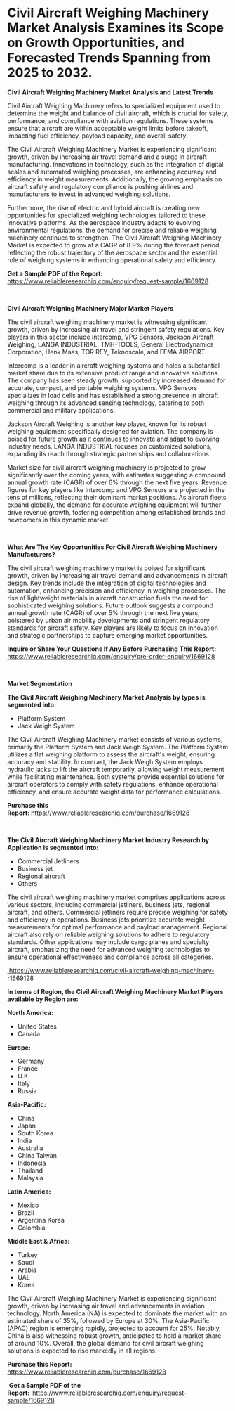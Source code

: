 <p><h1>Civil Aircraft Weighing Machinery Market Analysis Examines its Scope on Growth Opportunities, and Forecasted Trends Spanning from 2025 to 2032.</h1></p><p><strong>Civil Aircraft Weighing Machinery Market Analysis and Latest Trends</strong></p>
<p><p>Civil Aircraft Weighing Machinery refers to specialized equipment used to determine the weight and balance of civil aircraft, which is crucial for safety, performance, and compliance with aviation regulations. These systems ensure that aircraft are within acceptable weight limits before takeoff, impacting fuel efficiency, payload capacity, and overall safety.</p><p>The Civil Aircraft Weighing Machinery Market is experiencing significant growth, driven by increasing air travel demand and a surge in aircraft manufacturing. Innovations in technology, such as the integration of digital scales and automated weighing processes, are enhancing accuracy and efficiency in weight measurements. Additionally, the growing emphasis on aircraft safety and regulatory compliance is pushing airlines and manufacturers to invest in advanced weighing solutions.</p><p>Furthermore, the rise of electric and hybrid aircraft is creating new opportunities for specialized weighing technologies tailored to these innovative platforms. As the aerospace industry adapts to evolving environmental regulations, the demand for precise and reliable weighing machinery continues to strengthen. The Civil Aircraft Weighing Machinery Market is expected to grow at a CAGR of 8.9% during the forecast period, reflecting the robust trajectory of the aerospace sector and the essential role of weighing systems in enhancing operational safety and efficiency.</p></p>
<p><strong>Get a Sample PDF of the Report:&nbsp;</strong> <a href="https://www.reliableresearchiq.com/enquiry/request-sample/1669128?utm_campaign=3505&utm_medium=2&utm_source=Github&utm_content=ia&utm_term=12042025&utm_id=civil-aircraft-weighing-machinery">https://www.reliableresearchiq.com/enquiry/request-sample/1669128</a></p>
<p>&nbsp;</p>
<p><strong>Civil Aircraft Weighing Machinery Major Market Players</strong></p>
<p><p>The civil aircraft weighing machinery market is witnessing significant growth, driven by increasing air travel and stringent safety regulations. Key players in this sector include Intercomp, VPG Sensors, Jackson Aircraft Weighing, LANGA INDUSTRIAL, TMH-TOOLS, General Electrodynamics Corporation, Henk Maas, TOR REY, Teknoscale, and FEMA AIRPORT.</p><p>Intercomp is a leader in aircraft weighing systems and holds a substantial market share due to its extensive product range and innovative solutions. The company has seen steady growth, supported by increased demand for accurate, compact, and portable weighing systems. VPG Sensors specializes in load cells and has established a strong presence in aircraft weighing through its advanced sensing technology, catering to both commercial and military applications.</p><p>Jackson Aircraft Weighing is another key player, known for its robust weighing equipment specifically designed for aviation. The company is poised for future growth as it continues to innovate and adapt to evolving industry needs. LANGA INDUSTRIAL focuses on customized solutions, expanding its reach through strategic partnerships and collaborations.</p><p>Market size for civil aircraft weighing machinery is projected to grow significantly over the coming years, with estimates suggesting a compound annual growth rate (CAGR) of over 6% through the next five years. Revenue figures for key players like Intercomp and VPG Sensors are projected in the tens of millions, reflecting their dominant market positions. As aircraft fleets expand globally, the demand for accurate weighing equipment will further drive revenue growth, fostering competition among established brands and newcomers in this dynamic market.</p></p>
<p>&nbsp;</p>
<p><strong>What Are The Key Opportunities For Civil Aircraft Weighing Machinery Manufacturers?</strong></p>
<p><p>The civil aircraft weighing machinery market is poised for significant growth, driven by increasing air travel demand and advancements in aircraft design. Key trends include the integration of digital technologies and automation, enhancing precision and efficiency in weighing processes. The rise of lightweight materials in aircraft construction fuels the need for sophisticated weighing solutions. Future outlook suggests a compound annual growth rate (CAGR) of over 5% through the next five years, bolstered by urban air mobility developments and stringent regulatory standards for aircraft safety. Key players are likely to focus on innovation and strategic partnerships to capture emerging market opportunities.</p></p>
<p><strong>Inquire or Share Your Questions If Any Before Purchasing This Report:</strong> <a href="https://www.reliableresearchiq.com/enquiry/pre-order-enquiry/1669128?utm_campaign=3505&utm_medium=2&utm_source=Github&utm_content=ia&utm_term=12042025&utm_id=civil-aircraft-weighing-machinery">https://www.reliableresearchiq.com/enquiry/pre-order-enquiry/1669128</a></p>
<p>&nbsp;</p>
<p><strong>Market Segmentation</strong></p>
<p><strong>The Civil Aircraft Weighing Machinery Market Analysis by types is segmented into:</strong></p>
<p><ul><li>Platform System</li><li>Jack Weigh System</li></ul></p>
<p><p>The Civil Aircraft Weighing Machinery market consists of various systems, primarily the Platform System and Jack Weigh System. The Platform System utilizes a flat weighing platform to assess the aircraft's weight, ensuring accuracy and stability. In contrast, the Jack Weigh System employs hydraulic jacks to lift the aircraft temporarily, allowing weight measurement while facilitating maintenance. Both systems provide essential solutions for aircraft operators to comply with safety regulations, enhance operational efficiency, and ensure accurate weight data for performance calculations.</p></p>
<p><strong>Purchase this Report:&nbsp;</strong><a href="https://www.reliableresearchiq.com/purchase/1669128?utm_campaign=3505&utm_medium=2&utm_source=Github&utm_content=ia&utm_term=12042025&utm_id=civil-aircraft-weighing-machinery">https://www.reliableresearchiq.com/purchase/1669128</a></p>
<p>&nbsp;</p>
<p><strong>The Civil Aircraft Weighing Machinery Market Industry Research by Application is segmented into:</strong></p>
<p><ul><li>Commercial Jetliners</li><li>Business jet</li><li>Regional aircraft</li><li>Others</li></ul></p>
<p><p>The civil aircraft weighing machinery market comprises applications across various sectors, including commercial jetliners, business jets, regional aircraft, and others. Commercial jetliners require precise weighing for safety and efficiency in operations. Business jets prioritize accurate weight measurements for optimal performance and payload management. Regional aircraft also rely on reliable weighing solutions to adhere to regulatory standards. Other applications may include cargo planes and specialty aircraft, emphasizing the need for advanced weighing technologies to ensure operational effectiveness and compliance across all categories.</p></p>
<p><a href="https://www.reliableresearchiq.com/civil-aircraft-weighing-machinery-r1669128?utm_campaign=3505&utm_medium=2&utm_source=Github&utm_content=ia&utm_term=12042025&utm_id=civil-aircraft-weighing-machinery">&nbsp;https://www.reliableresearchiq.com/civil-aircraft-weighing-machinery-r1669128</a></p>
<p><strong>In terms of Region, the Civil Aircraft Weighing Machinery Market Players available by Region are:</strong></p>
<p>
    <p> <strong> North America: </strong>
        <ul>
            <li>United States</li>
            <li>Canada</li>
        </ul>
        </p> 
    <p> <strong> Europe: </strong>
        <ul>
            <li>Germany</li>
            <li>France</li>
            <li>U.K.</li>
            <li>Italy</li>
            <li>Russia</li>
        </ul>
        </p> 
    <p> <strong> Asia-Pacific: </strong>
        <ul>
            <li>China</li>
            <li>Japan</li>
            <li>South Korea</li>
            <li>India</li>
            <li>Australia</li>
            <li>China Taiwan</li>
            <li>Indonesia</li>
            <li>Thailand</li>
            <li>Malaysia</li>
        </ul>
        </p> 
    <p> <strong> Latin America: </strong>
        <ul>
            <li>Mexico</li>
            <li>Brazil</li>
            <li>Argentina Korea</li>
            <li>Colombia</li>
        </ul>
        </p> 
    <p> <strong> Middle East & Africa: </strong>
        <ul>
            <li>Turkey</li>
            <li>Saudi</li>
            <li>Arabia</li>
            <li>UAE</li>
            <li>Korea</li>
        </ul>
    </p>
    </p>
<p><p>The Civil Aircraft Weighing Machinery Market is experiencing significant growth, driven by increasing air travel and advancements in aviation technology. North America (NA) is expected to dominate the market with an estimated share of 35%, followed by Europe at 30%. The Asia-Pacific (APAC) region is emerging rapidly, projected to account for 25%. Notably, China is also witnessing robust growth, anticipated to hold a market share of around 10%. Overall, the global demand for civil aircraft weighing solutions is expected to rise markedly in all regions.</p></p>
<p><strong>Purchase this Report: </strong><a href="https://www.reliableresearchiq.com/purchase/1669128?utm_campaign=3505&utm_medium=2&utm_source=Github&utm_content=ia&utm_term=12042025&utm_id=civil-aircraft-weighing-machinery">https://www.reliableresearchiq.com/purchase/1669128</a></p>
<p>&nbsp;<strong>Get a Sample PDF of the Report:&nbsp;&nbsp;</strong><a href="https://www.reliableresearchiq.com/enquiry/request-sample/1669128?utm_campaign=3505&utm_medium=2&utm_source=Github&utm_content=ia&utm_term=12042025&utm_id=civil-aircraft-weighing-machinery">https://www.reliableresearchiq.com/enquiry/request-sample/1669128</a></p>
<p><strong></strong></p>
<p><p></p><p></p><p></p></p>